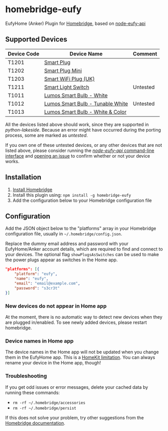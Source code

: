 # homebridge-eufy

EufyHome (Anker) Plugin for [Homebridge](https://homebridge.io), based on [node-eufy-api](https://github.com/sebmos/node-eufy-api)

## Supported Devices
|Device Code|Device Name|Comment|
|--|--|--|
|T1201|[Smart Plug](https://www.amazon.com/dp/B071J5DW8N?tag=sebmos-20)||
|T1202|[Smart Plug Mini](https://www.amazon.com/dp/B07177XC24?tag=sebmos-20)||
|T1203|[Smart WiFi Plug (UK)](https://www.amazon.co.uk/gp/product/B07B8XDZ6L?tag=sebmos0d-21)||
|T1211|[Smart Light Switch](https://www.amazon.com/dp/B071SJ977G?tag=sebmos-20)|Untested|
|T1011|[Lumos Smart Bulb - White](https://www.amazon.co.uk/gp/product/B075J92B39?tag=sebmos0d-21)||
|T1012|[Lumos Smart Bulb - Tunable White](https://www.amazon.com/dp/B07177X95T?tag=sebmos-20)|Untested|
|T1013|[Lumos Smart Bulb - White & Color](https://www.amazon.com/dp/B072FS6YL7?tag=sebmos-20)||

All the devices listed above should work, since they are supported in _python-lakeside_. Because an error might have occurred during the porting process, some are marked as *untested*.

If you own one of these untested devices, or any other devices that are not listed above, please consider running the [_node-eufy-api_ command-line interface](https://github.com/sebmos/node-eufy-api#command-line-interface) and [opening an issue](https://github.com/sebmos/node-eufy-api/issues/new) to confirm whether or not your device works.

## Installation

1. [Install Homebridge](https://github.com/nfarina/homebridge#installation)
2. Install this plugin using: `npm install -g homebridge-eufy`
3. Add the configuration below to your Homebridge configuration file

## Configuration

Add the JSON object below to the "platforms" array in your Homebridge configuration file, usually in `~/.homebridge/config.json`.

Replace the dummy email address and password with your EufyHome/Anker account details, which are required to find and connect to your devices. The optional flag `showPlugsAsSwitches` can be used to make the power plugs appear as switches in the Home app.

```json
"platforms": [{
    "platform": "eufy",
    "name": "eufy",
    "email": "email@example.com",
    "password": "s3cr3t"
}]
```

### New devices do not appear in Home app

At the moment, there is no automatic way to detect new devices when they are plugged in/enabled. To see newly added devices, please restart homebridge.

### Device names in Home app

The device names in the Home app will not be updated when you change them in the EufyHome app. This is a [HomeKit limitation](https://github.com/nfarina/homebridge#limitations). You can always rename your device in the Home app, though!

### Troubleshooting

If you get odd issues or error messages, delete your cached data by running these commands:

- `rm -rf ~/.homebridge/accessories`
- `rm -rf ~/.homebridge/persist`

If this does not solve your problem, try other suggestions from the [Homebridge documentation](https://github.com/nfarina/homebridge#common-issues).
